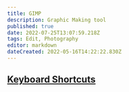 ```yaml
---
title: GIMP
description: Graphic Making tool
published: true
date: 2022-07-25T13:07:59.218Z
tags: Edit, Photography
editor: markdown
dateCreated: 2022-05-16T14:22:22.830Z
---
```

## [Keyboard Shortcuts](https://www.maketecheasier.com/cheatsheet/gimp-keyboard-shortcuts/)

